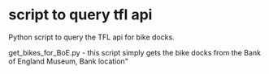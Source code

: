# script to query tfl api
Python script to query the TFL api for bike docks.

get_bikes_for_BoE.py - this script simply gets the bike docks from the Bank of England Museum, Bank location"



